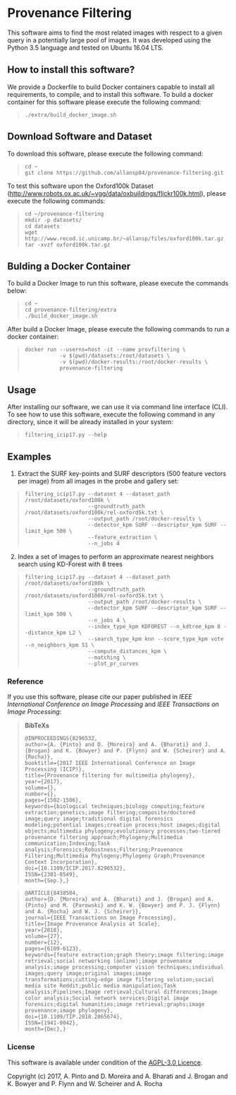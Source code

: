 # Provenance Filtering

This software aims to find the most related images with respect to a given query in a potentially large pool of images. It was developed using the Python 3.5 language and tested on Ubuntu 16.04 LTS.

## How to install this software?

We provide a Dockerfile to build Docker containers capable to install all requirements, to compile, and to install this software. To build a docker container for this software please execute the following command:
>
>     ./extra/build_docker_image.sh


## Download Software and Dataset

To download this software, please execute the following command:
>
>     cd ~
>     git clone https://github.com/allansp84/provenance-filtering.git

To test this software upon the Oxford100k Dataset (http://www.robots.ox.ac.uk/~vgg/data/oxbuildings/flickr100k.html), please execute the following commands:
>
>     cd ~/provenance-filtering
>     mkdir -p datasets/
>     cd datasets
>     wget http://www.recod.ic.unicamp.br/~allansp/files/oxford100k.tar.gz
>     tar -xvzf oxford100k.tar.gz

## Bulding a Docker Container

To build a Docker Image to run this software, please execute the commands below:
>
>     cd ~
>     cd provenance-filtering/extra
>     ./build_docker_image.sh

After build a Docker Image, please execute the following commands to run a docker container:
>
>     docker run --userns=host -it --name provfiltering \
>                -v $(pwd)/datasets:/root/datasets \
>                -v $(pwd)/docker-results:/root/docker-results \
>                provenance-filtering


## Usage

After installing our software, we can use it via command line interface (CLI).
To see how to use this software, execute the following command in any
directory, since it will be already installed in your system:
>
>     filtering_icip17.py --help


## Examples
1. Extract the SURF key-points and SURF descriptors (500 feature vectors per image) from all images in the probe and gallery set:
>
>     filtering_icip17.py --dataset 4 --dataset_path /root/datasets/oxford100k \
>                         --groundtruth_path /root/datasets/oxford100k/rel-oxford5k.txt \
>                         --output_path /root/docker-results \
>                         --detector_kpm SURF --descriptor_kpm SURF --limit_kpm 500 \
>                         --feature_extraction \
>                         --n_jobs 4

2. Index a set of images to perform an approximate nearest neighbors search using KD-Forest with 8 trees
>
>     filtering_icip17.py --dataset 4 --dataset_path /root/datasets/oxford100k \
>                         --groundtruth_path /root/datasets/oxford100k/rel-oxford5k.txt \
>                         --output_path /root/docker-results \
>                         --detector_kpm SURF --descriptor_kpm SURF --limit_kpm 500 \
>                         --n_jobs 4 \
>                         --index_type_kpm KDFOREST --n_kdtree_kpm 8 --distance_kpm L2 \
>                         --search_type_kpm knn --score_type_kpm vote --n_neighbors_kpm 51 \
>                         --compute_distances_kpm \
>                         --matching \
>                         --plot_pr_curves

### Reference

If you use this software, please cite our paper published in *IEEE International Conference on Image Processing* and *IEEE Transactions on Image Processing*:


> **BibTeXs**
>
>     @INPROCEEDINGS{8296532,
>     author={A. {Pinto} and D. {Moreira} and A. {Bharati} and J. {Brogan} and K. {Bowyer} and P. {Flynn} and W. {Scheirer} and A. {Rocha}},
>     booktitle={2017 IEEE International Conference on Image Processing (ICIP)},
>     title={Provenance filtering for multimedia phylogeny},
>     year={2017},
>     volume={},
>     number={},
>     pages={1502-1506},
>     keywords={biological techniques;biology computing;feature extraction;genetics;image filtering;composite/doctored image;query image;traditional digital forensics modeling;potential images;creation process;host images;digital objects;multimedia phylogeny;evolutionary processes;two-tiered provenance filtering approach;Phylogeny;Multimedia communication;Indexing;Task analysis;Forensics;Robustness;Filtering;Provenance Filtering;Multimedia Phylogeny;Phylogeny Graph;Provenance Context Incorporation},
>     doi={10.1109/ICIP.2017.8296532},
>     ISSN={2381-8549},
>     month={Sep.},}

>     @ARTICLE{8438504,
>     author={D. {Moreira} and A. {Bharati} and J. {Brogan} and A. {Pinto} and M. {Parowski} and K. W. {Bowyer} and P. J. {Flynn} and A. {Rocha} and W. J. {Scheirer}},
>     journal={IEEE Transactions on Image Processing},
>     title={Image Provenance Analysis at Scale},
>     year={2018},
>     volume={27},
>     number={12},
>     pages={6109-6123},
>     keywords={feature extraction;graph theory;image filtering;image retrieval;social networking (online);image provenance analysis;image processing;computer vision techniques;individual images;query image;original images;image transformations;cutting-edge image filtering solution;social media site Reddit;public media manipulation;Task analysis;Pipelines;Image retrieval;Cultural differences;Image color analysis;Social network services;Digital image forensics;digital humanities;image retrieval;graphs;image provenance;image phylogeny},
>     doi={10.1109/TIP.2018.2865674},
>     ISSN={1941-0042},
>     month={Dec},}


### License

This software is available under condition of the [AGPL-3.0 Licence](https://github.com/allansp84/provenance-filtering/blob/master/LICENSE).

Copyright (c) 2017, A. Pinto and D. Moreira and A. Bharati and J. Brogan and K. Bowyer and P. Flynn and W. Scheirer and A. Rocha
